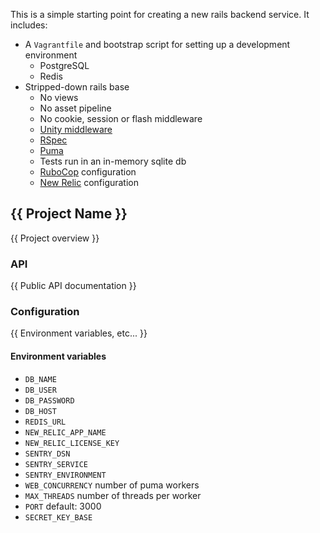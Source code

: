 This is a simple starting point for creating a new rails backend service. It
includes:

- A `Vagrantfile` and bootstrap script for setting up a development environment
  - PostgreSQL
  - Redis
- Stripped-down rails base
  - No views
  - No asset pipeline
  - No cookie, session or flash middleware
  - [Unity middleware](https://github.com/pocket-playlab/unity-middleware)
  - [RSpec](https://github.com/rspec/rspec-rails)
  - [Puma](https://github.com/puma/puma)
  - Tests run in an in-memory sqlite db
  - [RuboCop](https://github.com/bbatsov/rubocop) configuration
  - [New Relic](http://newrelic.com/) configuration


{{ Project Name }}
------------------

{{ Project overview }}

### API

{{ Public API documentation }}

### Configuration

{{ Environment variables, etc... }}

#### Environment variables

- `DB_NAME`
- `DB_USER`
- `DB_PASSWORD`
- `DB_HOST`
- `REDIS_URL`
- `NEW_RELIC_APP_NAME`
- `NEW_RELIC_LICENSE_KEY`
- `SENTRY_DSN`
- `SENTRY_SERVICE`
- `SENTRY_ENVIRONMENT`
- `WEB_CONCURRENCY` number of puma workers
- `MAX_THREADS` number of threads per worker
- `PORT` default: 3000
- `SECRET_KEY_BASE`
